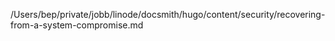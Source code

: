 /Users/bep/private/jobb/linode/docsmith/hugo/content/security/recovering-from-a-system-compromise.md